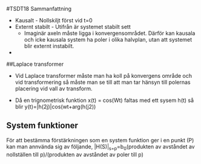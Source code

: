 #TSDT18 Sammanfattning

* Kausalt - Nollskiljt först vid t=0
* Externt stabilt - Utifrån är systemet stabilt sett
  * Imaginär axeln måste ligga i konvergensområdet. Därför kan kausala och icke kausala system ha poler i olika halvplan, utan att systemet blir externt instabilt.
* 




##Laplace transformer

* Vid Laplace transformer måste man ha koll på konvergens område och vid transformering så måste man se till att man tar  hänsyn till polernas placering vid vall av transform.

* Då en trignometrisk funktion x(t) = cos(Wt) faltas med ett sysem h(t) så blir y(t)=|h(2j)|cos(wt+arg(h(j2))

## System funktioner

För att bestämma förstärkningen som en system funktion ger i en punkt (P) kan man annvända sig av följande, |H(S)|<sub>s=p</sub>=b<sub>0</sub>(produkten av avståndet av nollställen till p)/(produkten av avståndet av poler till p)

